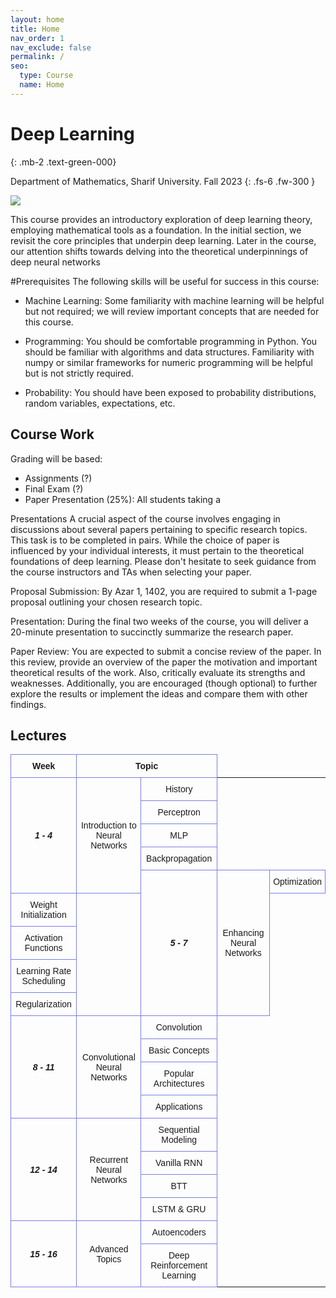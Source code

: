 ```yaml
---
layout: home
title: Home
nav_order: 1
nav_exclude: false
permalink: /
seo:
  type: Course
  name: Home
---
```


# Deep Learning
{: .mb-2 .text-green-000}

Department of Mathematics, Sharif University. Fall 2023
{: .fs-6 .fw-300 }

![](https://ehsanmousavi1.github.io/NeuralNetwork/assets/images/site-banner.png)

This course provides an introductory exploration of deep learning theory, employing mathematical tools as a foundation. In the initial section, we revisit the core principles that underpin deep learning. Later in the course, our attention shifts towards delving into the theoretical underpinnings of deep neural networks


#Prerequisites
The following skills will be useful for success in this course:

* Machine Learning: Some familiarity with machine learning will be helpful but not required; we will review important concepts that are needed for this course.

* Programming: You should be comfortable programming in Python. You should be familiar with algorithms and data structures. Familiarity with numpy or similar frameworks for numeric programming will be helpful but is not strictly required.

* Probability: You should have been exposed to probability distributions, random variables, expectations, etc.

## Course Work
Grading will be based:
* Assignments (?)
* Final Exam (?)
* Paper Presentation (25%): All students taking a

Presentations
A crucial aspect of the course involves engaging in discussions about several papers pertaining to specific research topics.  This task is to be completed in pairs. While the choice of paper is influenced by your individual interests, it must pertain to the theoretical foundations of deep learning. Please don't hesitate to seek guidance from the course instructors and TAs when selecting your paper.

Proposal Submission: By Azar 1, 1402, you are required to submit a 1-page proposal outlining your chosen research topic.

Presentation: During the final two weeks of the course, you will deliver a 20-minute presentation to succinctly summarize the research paper.

Paper Review: You are expected to submit a concise review of the paper. In this review, provide an overview of the paper the motivation and important theoretical results of the work. Also,  critically evaluate its strengths and weaknesses. Additionally, you are encouraged (though optional) to further explore the results or implement the ideas and compare them with other findings.

## Lectures
<style type="text/css">
.tg  {border-collapse:collapse;border-spacing:0;margin:0px auto;}
.tg td{border-color:black;border-style:solid;border-width:1px;font-family:Arial, sans-serif;font-size:14px;
  overflow:hidden;padding:10px 5px;word-break:normal;}
.tg th{border-color:black;border-style:solid;border-width:1px;font-family:Arial, sans-serif;font-size:14px;
  font-weight:normal;overflow:hidden;padding:10px 5px;word-break:normal;}
.tg .tg-mz35{border-color:#7a7fe5;text-align:center;}
</style>
<table class="tg">
<thead>
  <tr>
    <th class="tg-mz35"><span style="font-weight:bold">Week</span></th>
    <th class="tg-mz35" colspan="2"><span style="font-weight:bold">Topic</span></th>
  </tr>
</thead>
<tbody>
  <tr>
    <td class="tg-mz35" rowspan="5"><span style="font-weight:bold;font-style:italic">1 - 4</span></td>
    <td class="tg-mz35" rowspan="5">Introduction to Neural Networks</td>
    <td class="tg-mz35">History</td>
  </tr>
  <tr>
    <td class="tg-mz35">Perceptron</td>
  </tr>
  <tr>
    <td class="tg-mz35">MLP </td>
  </tr>
  <tr>
    <td class="tg-mz35">Backpropagation</td>
  </tr>
  <tr>
    <td class="tg-mz35" rowspan="5"><span style="font-weight:bold;font-style:italic">5 - 7</span></td>
    <td class="tg-mz35" rowspan="5">Enhancing Neural Networks</td>
    <td class="tg-mz35">Optimization</td>
  </tr>
  <tr>
    <td class="tg-mz35">Weight Initialization</td>
  </tr>
  <tr>
    <td class="tg-mz35">Activation Functions</td>
  </tr>
  <tr>
    <td class="tg-mz35">Learning Rate Scheduling</td>
  </tr>
  <tr>
    <td class="tg-mz35">Regularization</td>
  </tr>
  <tr>
    <td class="tg-mz35" rowspan="4"><span style="font-weight:bold;font-style:italic">8 - 11</span></td>
    <td class="tg-mz35" rowspan="4">Convolutional Neural Networks</td>
    <td class="tg-mz35">Convolution</td>
  </tr>
  <tr>
    <td class="tg-mz35">Basic Concepts</td>
  </tr>
  <tr>
    <td class="tg-mz35">Popular Architectures</td>
  </tr>
  <tr>
    <td class="tg-mz35">Applications</td>
  </tr>
  <tr>
    <td class="tg-mz35" rowspan="4"><span style="font-weight:bold;font-style:italic">12 - 14</span></td>
    <td class="tg-mz35" rowspan="4">Recurrent Neural Networks</td>
    <td class="tg-mz35">Sequential Modeling</td>
  </tr>
  <tr>
    <td class="tg-mz35">Vanilla RNN</td>
  </tr>
  <tr>
    <td class="tg-mz35">BTT</td>
  </tr>
  <tr>
    <td class="tg-mz35">LSTM &amp; GRU</td>
  </tr>
  <tr>
    <td class="tg-mz35" rowspan="4"><span style="font-weight:bold;font-style:italic">15 - 16</span></td>
    <td class="tg-mz35" rowspan="4">Advanced Topics</td>
    <td class="tg-mz35">Autoencoders</td>
  </tr>


  <tr>
    <td class="tg-mz35">Deep Reinforcement Learning</td>
  </tr>
</tbody>
</table>
